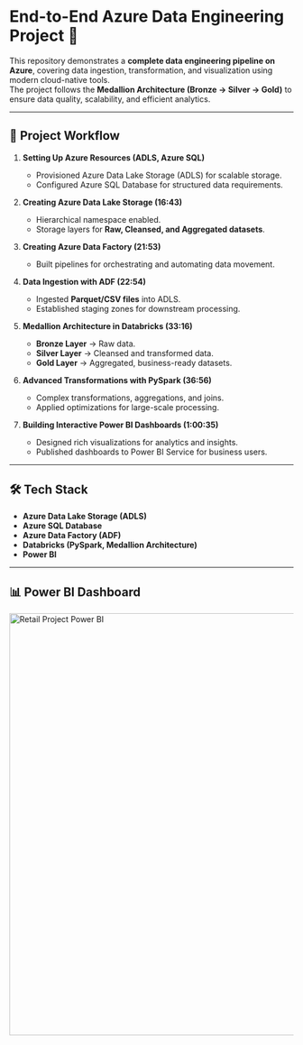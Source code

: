 # End-to-End Azure Data Engineering Project 🚀

This repository demonstrates a **complete data engineering pipeline on Azure**, covering data ingestion, transformation, and visualization using modern cloud-native tools.  
The project follows the **Medallion Architecture (Bronze → Silver → Gold)** to ensure data quality, scalability, and efficient analytics.

---

## 📌 Project Workflow

1. **Setting Up Azure Resources (ADLS, Azure SQL)**  
   - Provisioned Azure Data Lake Storage (ADLS) for scalable storage.  
   - Configured Azure SQL Database for structured data requirements.  

2. **Creating Azure Data Lake Storage (16:43)**  
   - Hierarchical namespace enabled.  
   - Storage layers for **Raw, Cleansed, and Aggregated datasets**.  

3. **Creating Azure Data Factory (21:53)**  
   - Built pipelines for orchestrating and automating data movement.  

4. **Data Ingestion with ADF (22:54)**  
   - Ingested **Parquet/CSV files** into ADLS.  
   - Established staging zones for downstream processing.  

5. **Medallion Architecture in Databricks (33:16)**  
   - **Bronze Layer** → Raw data.  
   - **Silver Layer** → Cleansed and transformed data.  
   - **Gold Layer** → Aggregated, business-ready datasets.  

6. **Advanced Transformations with PySpark (36:56)**  
   - Complex transformations, aggregations, and joins.  
   - Applied optimizations for large-scale processing.  

7. **Building Interactive Power BI Dashboards (1:00:35)**  
   - Designed rich visualizations for analytics and insights.  
   - Published dashboards to Power BI Service for business users.  

---


## 🛠️ Tech Stack

- **Azure Data Lake Storage (ADLS)**  
- **Azure SQL Database**  
- **Azure Data Factory (ADF)**  
- **Databricks (PySpark, Medallion Architecture)**  
- **Power BI**  

---

## 📊 Power BI Dashboard

<img width="1201" height="749" alt="Retail Project Power BI" src="https://github.com/user-attachments/assets/6919c6c0-892b-4ca4-a8d4-11037443a5be" />
